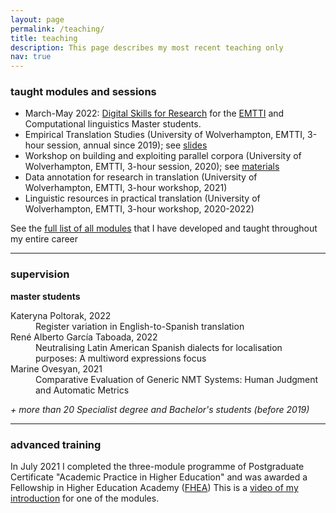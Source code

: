 ```yaml
---
layout: page
permalink: /teaching/
title: teaching
description: This page describes my most recent teaching only 
nav: true
---
```


### taught modules and sessions

* March-May 2022: <a href="https://github.com/kunilovskaya/dskills_workshop" target="_blank">Digital Skills for Research</a> for the <a href="https://em-tti.eu/" target="blank">EMTTI</a> and Computational linguistics Master students.
* Empirical Translation Studies (University of Wolverhampton, EMTTI, 3-hour session, annual since 2019); see <a href="../../../assets/pdf/kunilovskaya_htqe_4Apr2022.pdf" target="blank">slides</a>
* Workshop on building and exploiting parallel corpora (University of Wolverhampton, EMTTI, 3-hour session, 2020); see <a href="https://github.com/kunilovskaya/parcorp" target="_blank">materials</a>
* Data annotation for research in translation (University of Wolverhampton, EMTTI, 3-hour workshop, 2021) 
* Linguistic resources in practical translation (University of Wolverhampton, EMTTI, 3-hour workshop, 2020-2022)

See the <a href="../../../assets/pdf/all_teaching.pdf" target="blank">full list of all modules</a> that I have developed and taught throughout my entire career

---

### supervision
**master students**
<dl>  
  <dt>Kateryna Poltorak, 2022</dt>
  <dd>Register variation in English-to-Spanish translation</dd>
  <dt>René Alberto García Taboada, 2022</dt>
  <dd>Neutralising Latin American Spanish dialects for localisation purposes: A multiword expressions focus</dd>
  <dt>Marine Ovesyan, 2021</dt>
  <dd>Comparative Evaluation of Generic NMT Systems: Human Judgment and Automatic Metrics</dd>
</dl>

*+ more than 20 Specialist degree and Bachelor's students (before 2019)*

---

### advanced training
In July 2021 I completed the three-module programme of Postgraduate Certificate "Academic Practice in Higher Education"
and was awarded a Fellowship in Higher Education Academy (<a href="../../../assets/pdf/Maria Kunilovskaya_FHEA.pdf" target="blank">FHEA</a>)
This is a <a href="https://youtu.be/g8CbG7WtHeI" target="blank">video of my introduction</a> for one of the modules.


<!-- 
For now, this page is assumed to be a static description of your courses. You can convert it to a collection similar to `_projects/` so that you can have a dedicated page for each course.

Organize your courses by years, topics, or universities, however you like!

-->
